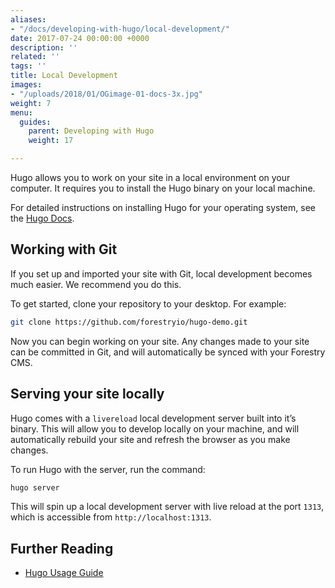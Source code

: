 ```yaml
---
aliases:
- "/docs/developing-with-hugo/local-development/"
date: 2017-07-24 00:00:00 +0000
description: ''
related: ''
tags: ''
title: Local Development
images:
- "/uploads/2018/01/OGimage-01-docs-3x.jpg"
weight: 7
menu:
  guides:
    parent: Developing with Hugo
    weight: 17

---
```

Hugo allows you to work on your site in a local environment on your computer. It requires you to install the Hugo binary on your local machine.

For detailed instructions on installing Hugo for your operating system, see the [Hugo Docs][1].

## Working with Git
If you set up and imported your site with Git, local development becomes much easier. We recommend you do this.

To get started, clone your repository to your desktop. For example:

```sh
git clone https://github.com/forestryio/hugo-demo.git
```

Now you can begin working on your site. Any changes made to your site can be committed in Git, and will automatically be synced with your Forestry CMS.

## Serving your site locally
Hugo comes with a `livereload` local development server built into it’s binary. This will allow you to develop locally on your machine, and will automatically rebuild your site and refresh the browser as you make changes.

To run Hugo with the server, run the command:

```sh
hugo server
```

This will spin up a local development server with live reload at the port `1313`, which is accessible from `http://localhost:1313`.

## Further Reading
- [Hugo Usage Guide](https://gohugo.io/overview/usage/)

[1]:	https://gohugo.io/overview/installing/
[2]:	https://app.forestry.io/dashboard
